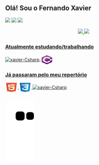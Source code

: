 ## Olá! Sou o Fernando Xavier

<div>
  <a href = "mailto:ffernandodasilvaxavier@gmail.com"><img src="https://img.shields.io/badge/-Gmail-%23333?style=for-the-badge&logo=gmail&logoColor=white" target="_blank"></a> 
  <a href="https://www.linkedin.com/in/ffernandoxavier/" target="_blank"><img src="https://img.shields.io/badge/-LinkedIn-%230077B5?style=for-the-badge&logo=linkedin&logoColor=white" target="_blank"></a> 
    <a href="mailto:ffernandoxavier@outlook.com" target="_blank">  <img src="https://img.shields.io/badge/Microsoft_Outlook-0078D4?style=for-the-badge&logo=microsoft-outlook&logoColor=white"/></a>
</div><br>

<div align="center">
  <a href="https://github.com/ffernandoxavier">
  <img height="180em" src="https://github-readme-stats.vercel.app/api?username=ffernandoxavier&show_icons=true&theme=dark&include_all_commits=true&count_private=true"/>
  <img height="180em" src="https://github-readme-stats.vercel.app/api/top-langs/?username=ffernandoxavier&layout=compact&langs_count=7&theme=dark"/>
</div>
  
##

 <h3>Atualmente estudando/trabalhando</h3>
    <div style="display: inline_block">
      <img align="center" alt="xavier-Csharp" height="30" width="40" src="https://cdn.jsdelivr.net/gh/devicons/devicon/icons/php/php-original.svg" />
      <img align="center" alt="xavier-Csharp" height="30" width="40" src="https://raw.githubusercontent.com/devicons/devicon/master/icons/csharp/csharp-original.svg">
    </div>
    
  <h3>Já passaram pelo meu repertório</h3>
    <div style="display: inline_block>
      <img align="center" alt="xavier-Js" height="30" width="40" src="https://raw.githubusercontent.com/devicons/devicon/master/icons/javascript/javascript-plain.svg">
      <img align="center" alt="xavier-HTML" height="30" width="40" src="https://raw.githubusercontent.com/devicons/devicon/master/icons/html5/html5-original.svg">
      <img align="center" alt="xavier-CSS" height="30" width="40" src="https://raw.githubusercontent.com/devicons/devicon/master/icons/css3/css3-original.svg">
      <img align="center" alt="xavier-Csharp" height="30" width="40" src="https://cdn.jsdelivr.net/gh/devicons/devicon/icons/xamarin/xamarin-original.svg" />        
    </div>

##

![Snake animation](https://github.com/rafaballerini/rafaballerini/blob/output/github-contribution-grid-snake.svg)
